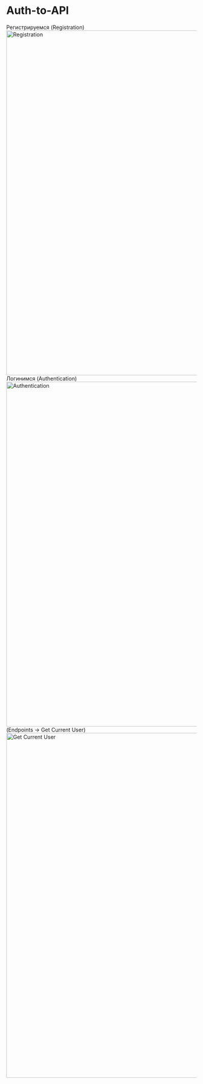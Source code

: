 # Auth-to-API
Регистрируемся (Registration)
<img width="1392" height="912" alt="Registration" src="https://github.com/user-attachments/assets/afb89345-7d2d-4006-b208-93fe69a93cec" />
Логинимся (Authentication)
<img width="1392" height="912" alt="Authentication" src="https://github.com/user-attachments/assets/156c6830-bc66-4560-9dbc-8a410a823229" />
(Endpoints -> Get Current User)
<img width="1392" height="912" alt="Get Current User" src="https://github.com/user-attachments/assets/65b3c65e-16b9-4995-98f2-9938f376e2fc" />
